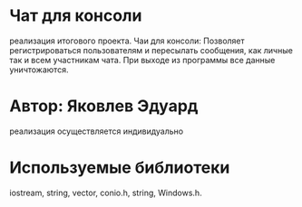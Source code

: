 # Чат для консоли
реализация итогового проекта.
Чаи для консоли:
Позволяет регистрироваться пользователям и пересылать сообщения, как личные так и всем участникам чата.
При выходе из программы все данные уничтожаются.
# Автор: Яковлев Эдуард
реализация осуществляется индивидуально
# Используемые библиотеки
iostream,
string,
vector,
conio.h,
string,
Windows.h.
